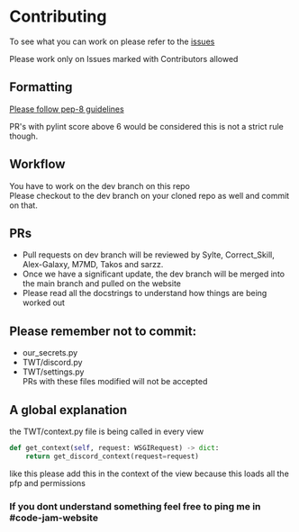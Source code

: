# Contributing

To see what you can work on please refer to the [issues](https://github.com/Tech-With-Tim/old_site/issues)

Please work only on Issues marked with Contributors allowed
## Formatting
[Please follow pep-8 guidelines](https://www.python.org/dev/peps/pep-0008/)

PR's with pylint score above 6 would be considered this is not a strict rule though.

## Workflow
You have to work on the dev branch on this repo<br>
Please checkout to the dev branch on your cloned repo as well
and commit on that.

## PRs
* Pull requests on dev branch will be reviewed by Sylte, Correct_Skill, Alex-Galaxy, M7MD, Takos and sarzz.
* Once we have a significant update, the dev branch will be merged into the main branch and pulled on the website
* Please read all the docstrings to understand how things are being worked out
## Please remember not to commit:
* our_secrets.py
* TWT/discord.py
* TWT/settings.py <br>
PRs with these files modified will not be accepted

## A global explanation

the TWT/context.py file is being called in every view
```python
def get_context(self, request: WSGIRequest) -> dict:
    return get_discord_context(request=request)
```     
like this
please add this in the context of the view because this loads all the pfp and permissions

### If you dont understand something feel free to ping me in #code-jam-website


